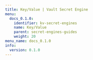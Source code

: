 ```yaml
---
title: Key/Value | Vault Secret Engine
menu:
  docs_0.1.0:
    identifier: kv-secret-engines
    name: Key/Value
    parent: secret-engines-guides
    weight: 20
menu_name: docs_0.1.0
info:
  version: 0.1.0
---
```


